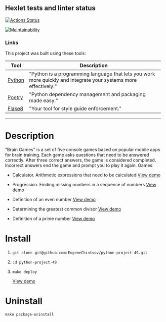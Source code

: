 ## Hexlet tests and linter status

[![Actions Status](https://github.com/EugeneChintsov/python-project-49/actions/workflows/hexlet-check.yml/badge.svg)](https://github.com/EugeneChintsov/python-project-49/actions)

[![Maintainability](https://api.codeclimate.com/v1/badges/fbb70d498d4bd1d54bda/maintainability)](https://codeclimate.com/github/EugeneChintsov/python-project-49/maintainability)

### Links

This project was built using these tools:

| Tool                                  | Description                                                                                                     |
|---------------------------------------|-----------------------------------------------------------------------------------------------------------------|
| [Python](https://www.python.org/)     | "Python is a programming language that lets you work more quickly and integrate your systems more effectively." |
| [Poetry](https://python-poetry.org/)  | "Python dependency management and packaging made easy."                                                          |
| [Flake8](https://flake8.pycqa.org/)   | "Your tool for style guide enforcement."                                                                         |

---

# Description

"Brain Games" is a set of five console games based on popular mobile apps for brain training. Each game asks questions that need to be answered correctly. After three correct answers, the game is considered completed. Incorrect answers end the game and prompt you to play it again. Games:

- Calculator. Arithmetic expressions that need to be calculated
  [View demo](https://asciinema.org/a/jkrhOEiwK4xbtmKFgl7ed4kzq)
  
- Progression. Finding missing numbers in a sequence of numbers
  [View demo](https://asciinema.org/a/OPAYJ1p0WnrK1EM3FgkIAH5L9)
  
- Definition of an even number
  [View demo](https://asciinema.org/a/hMg0W8PJBryZWoJVKwTDO8uxD)
  
- Determining the greatest common divisor
  [View demo](https://asciinema.org/a/iUKTWDLXQTOOgYd1MyLKnEm55)

- Definition of a prime number
  [View demo](https://asciinema.org/a/1oYL8fJsukC8KIqoYWdhx0IDb)

# Install

1. `git clone git@github.com:EugeneChintsov/python-project-49.git`

2. `cd python-project-49`

3. `make deploy`

    [View demo](https://asciinema.org/a/p7YcOp6CH1aITP4Z6qqHbhVBw)

# Uninstall

`make package-uninstall`
